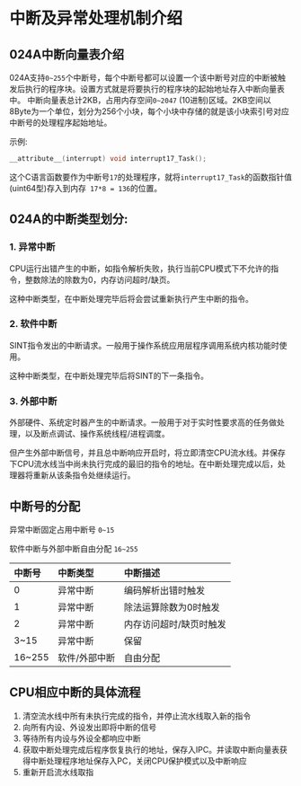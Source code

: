 # 中断及异常处理机制介绍

## 024A中断向量表介绍

024A支持`0~255`个中断号，每个中断号都可以设置一个该中断号对应的中断被触发后执行的程序块。设置方式就是将要执行的程序块的起始地址存入中断向量表中。
中断向量表总计2KB，占用内存空间`0~2047` (10进制)区域。2KB空间以8Byte为一个单位，划分为256个小块，每个小块中存储的就是该小块索引号对应中断号的处理程序起始地址。

示例:
```  c
__attribute__(interrupt) void interrupt17_Task();
```
这个C语言函数要作为中断号`17`的处理程序，就将`interrupt17_Task`的函数指针值(uint64型)存入到内存` 17*8 = 136`的位置。

## 024A的中断类型划分:

### 1. 异常中断

CPU运行出错产生的中断，如指令解析失败，执行当前CPU模式下不允许的指令，整数除法的除数为0，内存访问超时/缺页。

这种中断类型，在中断处理完毕后将会尝试重新执行产生中断的指令。

### 2. 软件中断

SINT指令发出的中断请求。一般用于操作系统应用层程序调用系统内核功能时使用。

这种中断类型，在中断处理完毕后将SINT的下一条指令。

### 3. 外部中断

外部硬件、系统定时器产生的中断请求。一般用于对于实时性要求高的任务做处理，以及断点调试、操作系统线程/进程调度。

但产生外部中断信号，并且总中断响应开启时，将立即清空CPU流水线。并保存下CPU流水线当中尚未执行完成的最旧的指令的地址。在中断处理完成以后，处理器将重新从该条指令处继续运行。

## 中断号的分配

异常中断固定占用中断号 `0~15`

软件中断与外部中断自由分配 `16~255`


| 中断号 | 中断类型      | 中断描述                |
| :----- | :------------ | :---------------------- |
| 0      | 异常中断      | 编码解析出错时触发      |
| 1      | 异常中断      | 除法运算除数为0时触发   |
| 2      | 异常中断      | 内存访问超时/缺页时触发 |
| 3~15   | 异常中断      | 保留                    |
| 16~255 | 软件/外部中断 | 自由分配                |

## CPU相应中断的具体流程


1. 清空流水线中所有未执行完成的指令，并停止流水线取入新的指令
2. 向所有内设、外设发出即将中断的信号
3. 等待所有内设与外设全都响应中断
4. 获取中断处理完成后程序恢复执行的地址，保存入IPC。并读取中断向量表获得中断处理程序地址保存入PC，关闭CPU保护模式以及中断响应
5. 重新开启流水线取指
